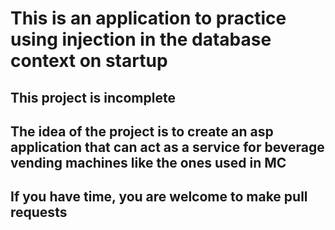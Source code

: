 # This is an application to practice using injection in the database context on startup

## This project is incomplete

## The idea of ​​the project is to create an asp application that can act as a service for beverage vending machines like the ones used in MC

## If you have time, you are welcome to make pull requests